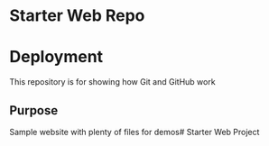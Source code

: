 # Starter Web Repo

# Deployment

This repository is for showing how Git and GitHub work

## Purpose

Sample website with plenty of files for demos# Starter Web Project
